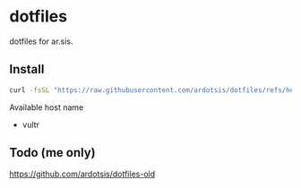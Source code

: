 # dotfiles

dotfiles for ar.sis.

## Install
```sh
curl -fsSL "https://raw.githubusercontent.com/ardotsis/dotfiles/refs/heads/main/bootstrap.sh" | bash -s -- <hostname>
```

Available host name
- vultr

## Todo (me only)
https://github.com/ardotsis/dotfiles-old

